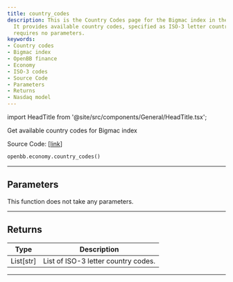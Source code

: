 ```yaml
---
title: country_codes
description: This is the Country Codes page for the Bigmac index in the OpenBBTerminal.
  It provides available country codes, specified as ISO-3 letter country codes, and
  requires no parameters.
keywords:
- Country codes
- Bigmac index
- OpenBB finance
- Economy
- ISO-3 codes
- Source Code
- Parameters
- Returns
- Nasdaq model
---
```


import HeadTitle from '@site/src/components/General/HeadTitle.tsx';

<HeadTitle title="economy.country_codes - Reference | OpenBB SDK Docs" />

Get available country codes for Bigmac index

Source Code: [[link](https://github.com/OpenBB-finance/OpenBB/tree/main/openbb_terminal/economy/nasdaq_model.py#L125)]

```python
openbb.economy.country_codes()
```

---

## Parameters

This function does not take any parameters.

---

## Returns

| Type | Description |
| ---- | ----------- |
| List[str] | List of ISO-3 letter country codes. |
---
